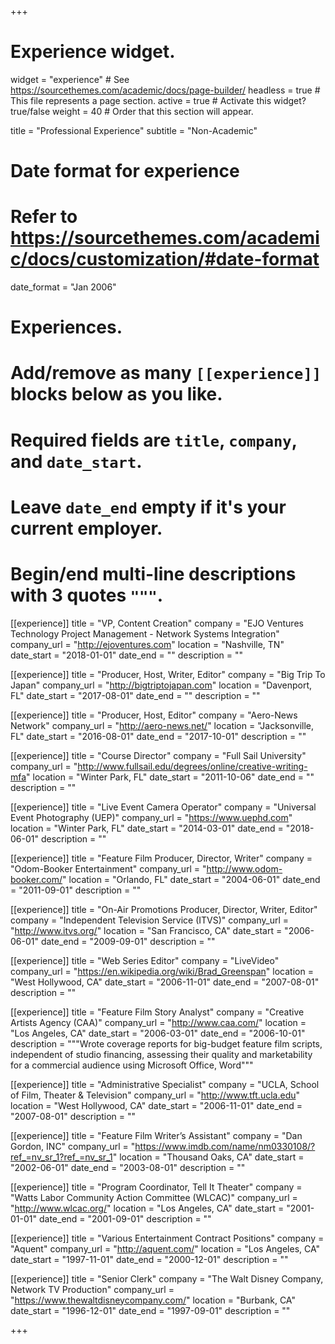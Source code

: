 +++
# Experience widget.
widget = "experience"  # See https://sourcethemes.com/academic/docs/page-builder/
headless = true  # This file represents a page section.
active = true  # Activate this widget? true/false
weight = 40  # Order that this section will appear.

title = "Professional Experience"
subtitle = "Non-Academic"

# Date format for experience
#   Refer to https://sourcethemes.com/academic/docs/customization/#date-format
date_format = "Jan 2006"

# Experiences.
#   Add/remove as many `[[experience]]` blocks below as you like.
#   Required fields are `title`, `company`, and `date_start`.
#   Leave `date_end` empty if it's your current employer.
#   Begin/end multi-line descriptions with 3 quotes `"""`.
[[experience]]
  title = "VP, Content Creation"
  company = "EJO Ventures Technology Project Management - Network Systems Integration"
  company_url = "http://ejoventures.com"
  location = "Nashville, TN"
  date_start = "2018-01-01"
  date_end = ""
  description = ""

[[experience]]
  title = "Producer, Host, Writer, Editor"
  company = "Big Trip To Japan"
  company_url = "http://bigtriptojapan.com"
  location = "Davenport, FL"
  date_start = "2017-08-01"
  date_end = ""
  description = ""

[[experience]]
  title = "Producer, Host, Editor"
  company = "Aero-News Network"
  company_url = "http://aero-news.net/"
  location = "Jacksonville, FL"
  date_start = "2016-08-01"
  date_end = "2017-10-01"
  description = ""

[[experience]]
  title = "Course Director"
  company = "Full Sail University"
  company_url = "http://www.fullsail.edu/degrees/online/creative-writing-mfa"
  location = "Winter Park, FL"
  date_start = "2011-10-06"
  date_end = ""
  description = ""

[[experience]]
  title = "Live Event Camera Operator"
  company = "Universal Event Photography (UEP)"
  company_url = "https://www.uephd.com"
  location = "Winter Park, FL"
  date_start = "2014-03-01"
  date_end = "2018-06-01"
  description = ""

[[experience]]
  title = "Feature Film Producer, Director, Writer"
  company = "Odom-Booker Entertainment"
  company_url = "http://www.odom-booker.com/"
  location = "Orlando, FL"
  date_start = "2004-06-01"
  date_end = "2011-09-01"
  description = ""

[[experience]]
  title = "On-Air Promotions Producer, Director, Writer, Editor"
  company = "Independent Television Service (ITVS)"
  company_url = "http://www.itvs.org/"
  location = "San Francisco, CA"
  date_start = "2006-06-01"
  date_end = "2009-09-01"
  description = ""

[[experience]]
  title = "Web Series Editor"
  company = "LiveVideo"
  company_url = "https://en.wikipedia.org/wiki/Brad_Greenspan"
  location = "West Hollywood, CA"
  date_start = "2006-11-01"
  date_end = "2007-08-01"
  description = ""

[[experience]]
  title = "Feature Film Story Analyst"
  company = "Creative Artists Agency (CAA)"
  company_url = "http://www.caa.com/"
  location = "Los Angeles, CA"
  date_start = "2006-03-01"
  date_end = "2006-10-01"
  description = """Wrote coverage reports for big-budget feature film scripts, independent of studio financing, assessing their quality and marketability for a commercial audience using Microsoft Office, Word"""

[[experience]]
  title = "Administrative Specialist"
  company = "UCLA, School of Film, Theater & Television"
  company_url = "http://www.tft.ucla.edu"
  location = "West Hollywood, CA"
  date_start = "2006-11-01"
  date_end = "2007-08-01"
  description = ""

[[experience]]
  title = "Feature Film Writer’s Assistant"
  company = "Dan Gordon, INC"
  company_url = "https://www.imdb.com/name/nm0330108/?ref_=nv_sr_1?ref_=nv_sr_1"
  location = "Thousand Oaks, CA"
  date_start = "2002-06-01"
  date_end = "2003-08-01"
  description = ""

[[experience]]
  title = "Program Coordinator, Tell It Theater"
  company = "Watts Labor Community Action Committee (WLCAC)"
  company_url = "http://www.wlcac.org/"
  location = "Los Angeles, CA"
  date_start = "2001-01-01"
  date_end = "2001-09-01"
  description = ""

[[experience]]
  title = "Various Entertainment Contract Positions"
  company = "Aquent"
  company_url = "http://aquent.com/"
  location = "Los Angeles, CA"
  date_start = "1997-11-01"
  date_end = "2000-12-01"
  description = ""

[[experience]]
  title = "Senior Clerk"
  company = "The Walt Disney Company, Network TV Production"
  company_url = "https://www.thewaltdisneycompany.com/"
  location = "Burbank, CA"
  date_start = "1996-12-01"
  date_end = "1997-09-01"
  description = ""

+++
